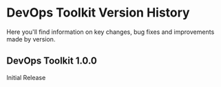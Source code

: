 # DevOps Toolkit Version History
Here you'll find information on key changes, bug fixes and improvements made by version.

## DevOps Toolkit 1.0.0
Initial Release
